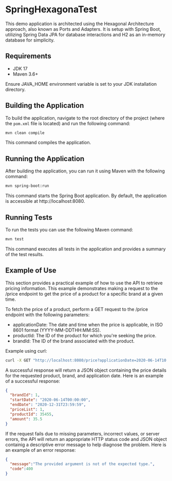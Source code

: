 # SpringHexagonaTest

This demo application is architected using the Hexagonal Architecture approach, also known as Ports and Adapters. It is setup with Spring Boot, utilizing Spring Data JPA for database interactions and H2 as an in-memory database for simplicity.

## Requirements

- JDK 17
- Maven 3.6+ 

Ensure JAVA_HOME environment variable is set to your JDK installation directory.

## Building the Application

To build the application, navigate to the root directory of the project (where the `pom.xml` file is located) and run the following command:

```bash
mvn clean compile
```

This command compiles the application.

## Running the Application

After building the application, you can run it using Maven with the following command:

```bash
mvn spring-boot:run
```

This command starts the Spring Boot application. By default, the application is accessible at http://localhost:8080.

## Running Tests

To run the tests you can use the following Maven command:

```bash
mvn test
```

This command executes all tests in the application and provides a summary of the test results.

## Example of Use

This section provides a practical example of how to use the API to retrieve pricing information. This example demonstrates making a request to the /price endpoint to get the price of a product for a specific brand at a given time.

To fetch the price of a product, perform a GET request to the /price endpoint with the following parameters:

  - applicationDate: The date and time when the price is applicable, in ISO 8601 format (YYYY-MM-DDTHH:MM:SS).
  - productId: The ID of the product for which you're seeking the price.
  - brandId: The ID of the brand associated with the product.

Example using curl:

```bash
curl -X GET "http://localhost:8080/price?applicationDate=2020-06-14T10:00:00&productId=35455&brandId=1" -H "Accept: application/json"
```

A successful response will return a JSON object containing the price details for the requested product, brand, and application date. Here is an example of a successful response:

```json
{
  "brandId": 1,
  "startDate": "2020-06-14T00:00:00",
  "endDate": "2020-12-31T23:59:59",
  "priceList": 1,
  "productId": 35455,
  "amount": 35.5
}
```

If the request fails due to missing parameters, incorrect values, or server errors, the API will return an appropriate HTTP status code and JSON object containig a descriptive error message to help diagnose the problem. Here is an example of an error response:

```json
{
  "message":"The provided argument is not of the expected type.",
  "code":400
}
```
